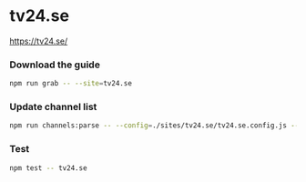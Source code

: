 # tv24.se

https://tv24.se/

### Download the guide

```sh
npm run grab -- --site=tv24.se
```

### Update channel list

```sh
npm run channels:parse -- --config=./sites/tv24.se/tv24.se.config.js --output=./sites/tv24.se/tv24.se.channels.xml
```

### Test

```sh
npm test -- tv24.se
```
